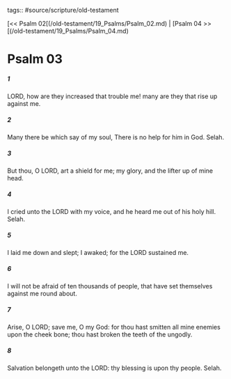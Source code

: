 tags:: #source/scripture/old-testament

[<< Psalm 02[(/old-testament/19_Psalms/Psalm_02.md) | [Psalm 04 >>[(/old-testament/19_Psalms/Psalm_04.md)

# Psalm 03

##### 1

LORD, how are they increased that trouble me! many are they that rise up against me.

##### 2

Many there be which say of my soul, There is no help for him in God. Selah.

##### 3

But thou, O LORD, art a shield for me; my glory, and the lifter up of mine head.

##### 4

I cried unto the LORD with my voice, and he heard me out of his holy hill. Selah.

##### 5

I laid me down and slept; I awaked; for the LORD sustained me.

##### 6

I will not be afraid of ten thousands of people, that have set themselves against me round about.

##### 7

Arise, O LORD; save me, O my God: for thou hast smitten all mine enemies upon the cheek bone; thou hast broken the teeth of the ungodly.

##### 8

Salvation belongeth unto the LORD: thy blessing is upon thy people. Selah.

